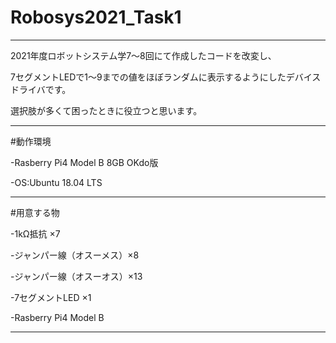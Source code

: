 # Robosys2021_Task1

---

2021年度ロボットシステム学7～8回にて作成したコードを改変し、

7セグメントLEDで1～9までの値をほぼランダムに表示するようにしたデバイスドライバです。

選択肢が多くて困ったときに役立つと思います。

---

#動作環境

-Rasberry Pi4 Model B 8GB OKdo版

-OS:Ubuntu 18.04 LTS

---

#用意する物

-1kΩ抵抗 ×7

-ジャンパー線（オスーメス）×8

-ジャンパー線（オスーオス）×13

-7セグメントLED ×1

-Rasberry Pi4 Model B

---
